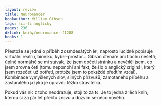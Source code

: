 ```yaml
---
layout: review
title: Neuromancer
bookauthor: William Gibson
tags: sci-fi anglicky
pages: 236
dklink: knihy/neuromancer-11288
books: 1
---
```


Přestože se jedná o příběh z osmdesátých let, naprosto lucidně popisuje virtuální realitu, bioniku, kyber-prostor... Gibson čtenáře ani trochu nešetří; úplně normálně se mi stávalo, že jsem dočetl stránku a nevěděl jsem, co jsem zrovna četl (tomu nepomohl ani fakt, že šlo o anglický originál, který jsem rozečetl už potřetí, protože jsem to pokaždé předtím vzdal). Kombinace vymyšlených slov, silných přízvuků, zamotaného příběhu a zastaralého jazyka je opravdu těžko stravitelná.

Pokud vás nic z toho neodrazuje, stojí to za to. Je to jedna z těch knih, kterou si za pár let přečtu znovu a dozvím se něco nového.